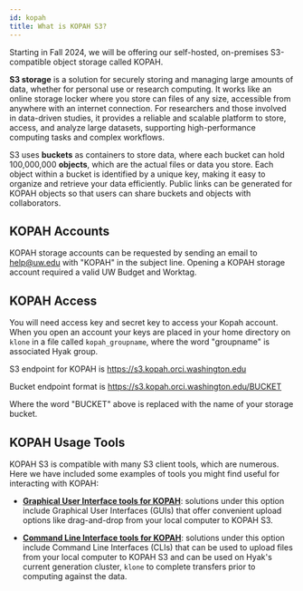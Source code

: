 ```yaml
---
id: kopah
title: What is KOPAH S3? 
---
```



Starting in Fall 2024, we will be offering our self-hosted, on-premises S3-compatible object storage called KOPAH. 

**S3 storage** is a solution for securely storing and managing large amounts of data, whether for personal use or research computing. It works like an online storage locker where you store can files of any size, accessible from anywhere with an internet connection. For researchers and those involved in data-driven studies, it provides a reliable and scalable platform to store, access, and analyze large datasets, supporting high-performance computing tasks and complex workflows. 

S3 uses **buckets** as containers to store data, where each bucket can hold 100,000,000 **objects**, which are the actual files or data you store. Each object within a bucket is identified by a unique key, making it easy to organize and retrieve your data efficiently. Public links can be generated for KOPAH objects so that users can share buckets and objects with collaborators. 

## KOPAH Accounts
KOPAH storage accounts can be requested by sending an email to help@uw.edu with "KOPAH" in the subject line. Opening a KOPAH storage account required a valid UW Budget and Worktag. 

## KOPAH Access
You will need access key and secret key to access your Kopah account. When you open an account your keys are placed in your home directory on `klone` in a file called `kopah_groupname`, where the word "groupname" is associated Hyak group.

S3 endpoint for KOPAH is https://s3.kopah.orci.washington.edu

Bucket endpoint format is https://s3.kopah.orci.washington.edu/BUCKET

Where the word "BUCKET" above is replaced with the name of your storage bucket. 

## KOPAH Usage Tools

KOPAH S3 is compatible with many S3 client tools, which are numerous. Here we have included some examples of tools you might find useful for interacting with KOPAH:

* [**Graphical User Interface tools for KOPAH**](https://hyak.uw.edu/docs/storage/gui): solutions under this option include Graphical User Interfaces (GUIs) that offer convenient upload options like drag-and-drop from your local computer to KOPAH S3. 

* [**Command Line Interface tools for KOPAH**](https://hyak.uw.edu/docs/storage/cli): solutions under this option include Command Line Interfaces (CLIs) that can be used to upload files from your local computer to KOPAH S3 and can be used on Hyak's current generation cluster, `klone` to complete transfers prior to computing against the data.


